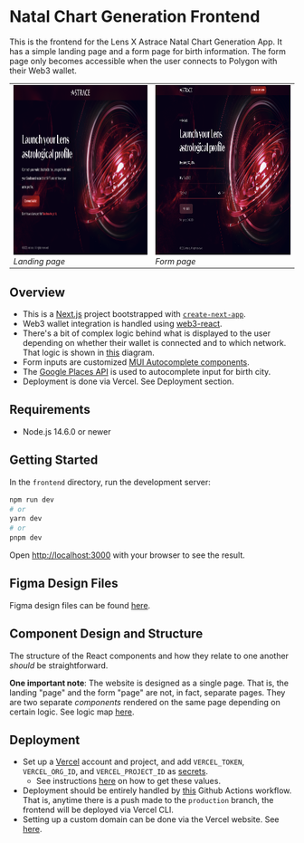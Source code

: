 # Natal Chart Generation Frontend

This is the frontend for the Lens X Astrace Natal Chart Generation App. It has a simple landing page and a form page for birth information. The form page only becomes accessible when the user connects to Polygon with their Web3 wallet.

<table>
  <tr>
    <td>
      <img src="./assets/landing_page.png" alt="Landing page" height="300"/>
      <br>
      <em>Landing page</em>
    </td>
    <td>
      <img src="./assets/form_page.png" alt="Form page" height="300"/>
      <br>
      <em>Form page</em>
    </td>
  </tr>
</table>

## Overview

- This is a [Next.js](https://nextjs.org/) project bootstrapped with [`create-next-app`](https://github.com/vercel/next.js/tree/canary/packages/create-next-app).
- Web3 wallet integration is handled using [web3-react](https://www.npmjs.com/package/web3-react).
- There's a bit of complex logic behind what is displayed to the user depending on whether their wallet is connected and to which network. That logic is shown in [this](./assets/wallet%20connection%20flowchart.pdf) diagram.
- Form inputs are customized [MUI Autocomplete components](https://mui.com/material-ui/react-autocomplete/).
- The [Google Places API](https://developers.google.com/maps/documentation/places/web-service/overview) is used to autocomplete input for birth city.
- Deployment is done via Vercel. See Deployment section.

## Requirements
- Node.js 14.6.0 or newer

## Getting Started

In the `frontend` directory, run the development server:

```bash
npm run dev
# or
yarn dev
# or
pnpm dev
```

Open [http://localhost:3000](http://localhost:3000) with your browser to see the result.

## Figma Design Files

Figma design files can be found [here](https://www.figma.com/file/YIFQ1a77HUtXqQk87830pF/Astrace---Website?node-id=741-23909&t=KdAV4NrbABOnXg7k-0).

## Component Design and Structure

The structure of the React components and how they relate to one another *should* be straightforward.

**One important note**: The website is designed as a single page. That is, the landing "page" and the form "page" are not, in fact, separate pages. They are two separate *components* rendered on the same page depending on certain logic. See logic map [here](./assets/wallet%20connection%20flowchart.pdf).

## Deployment

- Set up a [Vercel](https://vercel.com/) account and project, and add `VERCEL_TOKEN`, `VERCEL_ORG_ID`, and `VERCEL_PROJECT_ID` as [secrets](https://docs.github.com/en/actions/security-guides/encrypted-secrets).
  - See instructions [here](https://vercel.com/guides/how-can-i-use-github-actions-with-vercel#configuring-github-actions-for-vercel) on how to get these values.
- Deployment should be entirely handled by [this](../.github/workflow/deploy-frontend-to-vercel.yml) Github Actions workflow. That is, anytime there is a push made to the `production` branch, the frontend will be deployed via Vercel CLI. 
- Setting up a custom domain can be done via the Vercel website. See [here](https://vercel.com/docs/concepts/projects/domains/add-a-domain).

